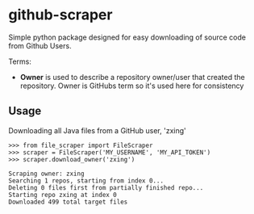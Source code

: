 # github-scraper
Simple python package designed for easy downloading of source code from Github Users.

Terms:
- **Owner** is used to describe a repository owner/user that created the repository. Owner is GitHubs term so it's used here for consistency
## Usage
Downloading all Java files from a GitHub user, 'zxing'

    >>> from file_scraper import FileScraper
    >>> scraper = FileScraper('MY_USERNAME', 'MY_API_TOKEN')
    >>> scraper.download_owner('zxing')
    
    Scraping owner: zxing
    Searching 1 repos, starting from index 0...
    Deleting 0 files first from partially finished repo...
    Starting repo zxing at index 0
    Downloaded 499 total target files